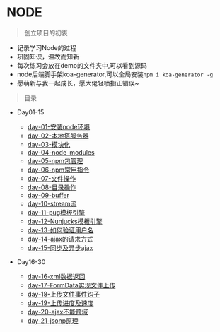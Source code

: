 # NODE

> 创立项目的初衷
* 记录学习Node的过程
* 巩固知识，温故而知新
* 每次练习会放在demo的文件夹中,可以看到源码
* node后端脚手架koa-generator,可以全局安装`npm i koa-generator -g`
* 愿萌新与我一起成长，愿大佬轻喷指正错误~

> 目录
* Day01-15

    * [day-01-安装node环境](./Day01-15/day-01/安装node环境.md)
    * [day-02-本地搭服务器](./Day01-15/day-02/本地搭服务器.md)
    * [day-03-模块化](./Day01-15/day-03/模块化.md)
    * [day-04-node_modules](./Day01-15/day-04/node_modules.md)
    * [day-05-npm包管理](./Day01-15/day-05/npm包管理.md)
    * [day-06-npm常用指令](./Day01-15/day-06/npm常用指令.md)
    * [day-07-文件操作](./Day01-15/day-07/文件操作.md)
    * [day-08-目录操作](./Day01-15/day-08/目录操作.md)
    * [day-09-buffer](./Day01-15/day-09/buffer.md)
    * [day-10-stream流](./Day01-15/day-10/stream流.md)
    * [day-11-pug模板引擎](./Day01-15/day-11/pug模板引擎.md)
    * [day-12-Nunjucks模板引擎](./Day01-15/day-12/Nunjucks模板引擎.md)
    * [day-13-如何验证用户名](./Day01-15/day-13/如何验证用户名.md)
    * [day-14-ajax的请求方式](./Day01-15/day-14/ajax的请求方式.md)
    * [day-15-同步及异步ajax](./Day01-15/day-15/同步及异步ajax.md)

* Day16-30

    * [day-16-xml数据返回](./Day16-30/day-16/xml数据返回.md)    
    * [day-17-FormData实现文件上传](./Day16-30/day-17/FormData实现文件上传.md)    
    * [day-18-上传文件事件钩子](./Day16-30/day-18/上传文件事件钩子.md)    
    * [day-19-上传进度及速度](./Day16-30/day-19/上传进度及速度.md)    
    * [day-20-ajax不能跨域](./Day16-30/day-20/ajax不能跨域.md)    
    * [day-21-jsonp原理](./Day16-30/day-21/jsonp原理.md)    

